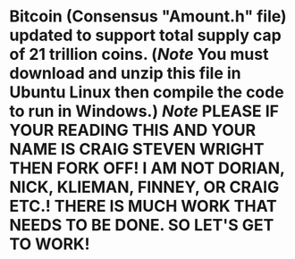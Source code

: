 # Bitcoin (Consensus "Amount.h" file) updated to support total supply cap of 21 trillion coins. (*Note* You must download and unzip this file in Ubuntu Linux then compile the code to run in Windows.) *Note* PLEASE IF YOUR READING THIS AND YOUR NAME IS CRAIG STEVEN WRIGHT THEN FORK OFF! I AM NOT DORIAN, NICK, KLIEMAN, FINNEY, OR CRAIG ETC.! THERE IS MUCH WORK THAT NEEDS TO BE DONE. SO LET'S GET TO WORK!
